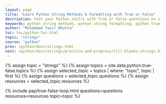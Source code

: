 ```yaml
---
layout: page
title: "Learn Python String Methods & Formatting with True or False"
description: Test your Python skills with True or False questions on string methods and formatting. Great for beginners learning Python strings through hands-on practice.
keywords: python string methods, python string formatting, python true or false, python quiz, learn python strings, string methods in python, python string exercises, python for beginners, python string functions, python interview questions.
author: "Muhammad Yasir Bhutta"
toc: toc/python-toc.html
topic: "strings"
course: "python"
prev: /python/docs/strings.html
next: /python/docs/strings/practice-and-progress/fill-blanks-strings.html
---
```


{% assign topic = "strings" %}
{% assign topics = site.data.python.true-false.topics %}
{% assign selected_topic = topics | where: "topic", topic | first %}
{% assign questions = selected_topic.questions %}
{% assign resources = selected_topic.resources %}

{% include pap/true-false-loop.html questions=questions resources=resources topic=topic %}